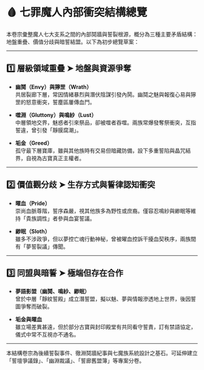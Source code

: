 # 🩸 七罪魔人內部衝突結構總覽

本卷宗彙整魔人七大支系之間的內部鬩牆與誓裂根源，概分為三種主要矛盾結構：地盤重疊、價值分歧與暗誓結盟。以下為初步總覽草案：

---

## 1️⃣ 層級領域重疊 ➤ 地盤與資源爭奪

- **幽鬩（Envy）**與**獰罡（Wrath）**  
  共居裂廊下層，常因情緒暴烈與潛伏陰謀引發內鬨。幽鬩之魅與報復心易與獰罡的怒意衝突，誓塵區屢傳血鬥。

- **噬淵（Gluttony）**與**鳴紗（Lust）**  
  中層領地交界，魅惑者引來祭品，卻被噬者吞噬。兩族常爆發奪祭衝突，互指誓違，曾引發「靜膜腐潮」。

- **垢金（Greed）**  
  孤守最下層寶庫，雖與其他族時有交易但暗藏防備，設下多重誓陷與晶咒結界，自視為古寶真正主權者。

---

## 2️⃣ 價值觀分歧 ➤ 生存方式與誓律認知衝突

- **曜血（Pride）**  
  崇尚血脈尊階，誓序森嚴，視其他族多為野性或庶裔。僅容忍鳴紗與緲眠等維持「貴族調性」者參與血宴誓議。

- **緲眠（Sloth）**  
  雖多不涉政爭，但以夢控亡魂行動神秘，曾被曜血控訴干擾血契秩序，兩族間有「夢誓裂議」傳聞。

---

## 3️⃣ 同盟與暗誓 ➤ 極端但存在合作

- **夢語影盟（幽鬩、鳴紗、緲眠）**  
  曾於中層「靜紋誓殿」成立潛誓盟，擬以魅、夢與情報滲透地上世界，後因誓圖爭奪而破裂。

- **垢金與曜血**  
  雖立場差異甚遠，但於部分古寶與封印殿堂有共同看守誓責，訂有禁語協定，儀式中常不互視亦不通名。

---

本結構卷宗為後續誓裂事件、徹淵鬩牆紀事與七魔族系統設計之基石。可延伸建立「誓壇爭議錄」、「幽淵裁議」、「誓廊舊盟簿」等專案分卷。
